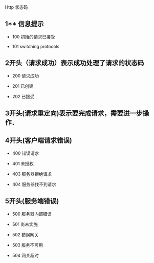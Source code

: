 
Http 状态码

## 1** 信息提示

* 100 初始的请求已接受

* 101 switching protocols

## 2开头（请求成功）表示成功处理了请求的状态码

* 200 请求成功

* 201 已创建

* 202 已接受

## 3开头(请求重定向)表示要完成请求，需要进一步操作．




## 4开头(客户端请求错误)

* 400 错误请求

* 401 未授权

* 403 服务器拒绝请求

* 404 服务器找不到请求


## 5开头(服务端错误)

* 500 服务器内部错误

* 501 尚未实施

* 502 错误网关

* 503 服务不可用

* 504 网关超时

